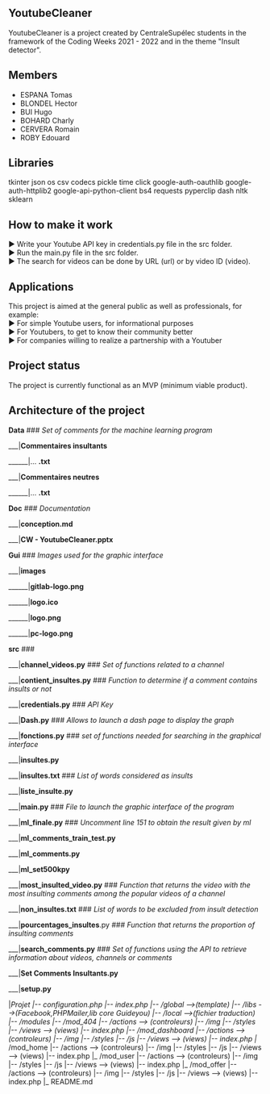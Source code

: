 ## YoutubeCleaner

YoutubeCleaner is a project created by CentraleSupélec students in the framework of the Coding Weeks 2021 - 2022 and in the theme "Insult detector".

## Members

- ESPANA Tomas
- BLONDEL Hector
- BUI Hugo
- BOHARD Charly
- CERVERA Romain
- ROBY Edouard

## Libraries

tkinter
json
os
csv
codecs
pickle
time
click 
google-auth-oauthlib 
google-auth-httplib2 
google-api-python-client
bs4
requests
pyperclip
dash
nltk
sklearn

## How to make it work

► Write your Youtube API key in credentials.py file in the src folder.  
► Run the main.py file in the src folder.  
► The search for videos can be done by URL (url) or by video ID (video).   

## Applications

This project is aimed at the general public as well as professionals, for example:  
► For simple Youtube users, for informational purposes  
► For Youtubers, to get to know their community better  
► For companies willing to realize a partnership with a Youtuber  

## Project status
The project is currently functional as an MVP (minimum viable product). 

## Architecture of the project 
**Data** ### _Set of comments for the machine learning program_

___|**Commentaires insultants**

______|... **.txt**

___|**Commentaires neutres**

______|... **.txt**

**Doc** ###  _Documentation_

___|**conception.md**

___|**CW - YoutubeCleaner.pptx**

**Gui** ###        _Images used for the graphic interface_

___|**images**

______|**gitlab-logo.png**

______|**logo.ico**

______|**logo.png**

______|**pc-logo.png**

**src**    ###  

___|**channel_videos.py**       ###  _Set of functions related to a channel_

___|**contient_insultes.py**    ###   _Function to determine if a comment contains insults or not_

___|**credentials.py**  ###  _API Key_

___|**Dash.py**   ###     _Allows to launch a dash page to display the graph_

___|**fonctions.py** ### _set of functions needed for searching in the graphical interface_

___|**insultes.py**

___|**insultes.txt**       ###   _List of words considered as insults_

___|**liste_insulte.py**

___|**main.py**  ###    _File to launch the graphic interface of the program_

___|**ml_finale.py** ###  _Uncomment line 151 to obtain the result given by ml_

___|**ml_comments_train_test.py**

___|**ml_comments.py**

___|**ml_set500kpy**

___|**most_insulted_video.py**   ###     _Function that returns the video with the most insulting comments among the popular videos of a channel_

___|**non_insultes.txt**     ###      _List of words to be excluded from insult detection_

___|**pourcentages_insultes**.py  ### _Function that returns the proportion of insulting comments_

___|**search_comments.py**     ###    _Set of functions using the API to retrieve information about videos, channels or comments_

___|**Set Comments Insultants.py**

___|**setup.py**














|_Projet
	|-- configuration.php
	|-- index.php
	|-- /global				-->(template)
	|-- /libs				-->(Facebook,PHPMailer,lib core Guideyou)
	|-- /local				-->(fichier traduction)
	|-- /modules
		|-- /mod_404
			|-- /actions	--> (controleurs)
			|-- /img
			|-- /styles
			|-- /views		--> (views)
			|-- index.php 
		|-- /mod_dashboard
			|-- /actions	--> (controleurs)
			|-- /img
			|-- /styles
			|-- /js
			|-- /views		--> (views)
			|-- index.php 
		|_ /mod_home
			|-- /actions	--> (controleurs)
			|-- /img
			|-- /styles
			|-- /js
			|-- /views		--> (views)
			|-- index.php 
		|_ /mod_user
			|-- /actions	--> (controleurs)
			|-- /img
			|-- /styles
			|-- /js
			|-- /views		--> (views)
			|-- index.php 
		|_ /mod_offer
			|-- /actions	--> (controleurs)
			|-- /img
			|-- /styles
			|-- /js
			|-- /views		--> (views)
			|-- index.php 
	|_ README.md
